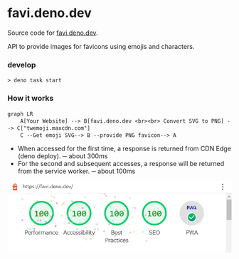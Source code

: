 # favi.deno.dev

Source code for [favi.deno.dev](https://favi.deno.dev).

API to provide images for favicons using emojis and characters.

### develop

```shell
> deno task start
```

### How it works

```mermaid
graph LR
    A[Your Website] --> B[favi.deno.dev <br><br> Convert SVG to PNG] --> C["twemoji.maxcdn.com"]
    C --Get emoji SVG--> B --provide PNG favicon--> A
```

- When accessed for the first time, a response is returned from CDN Edge (deno
  deploy). ─ about 300ms
- For the second and subsequent accesses, a response will be returned from the
  service worker. ─ about 100ms

![lighthouse](./lighthouse.png)
